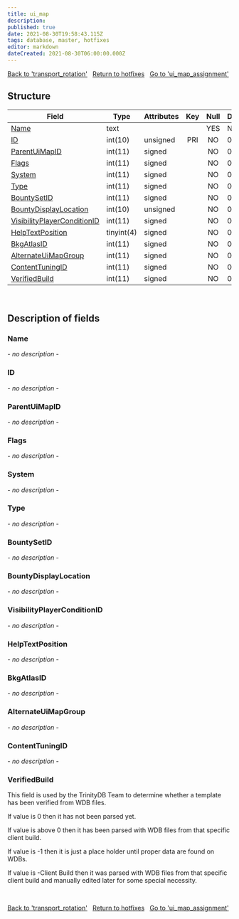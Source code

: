 ```yaml
---
title: ui_map
description: 
published: true
date: 2021-08-30T19:58:43.115Z
tags: database, master, hotfixes
editor: markdown
dateCreated: 2021-08-30T06:00:00.000Z
---
```


<a href="https://dev.trinitycore.info/en/database/master/hotfixes/transport_rotation" class="mt-5 v-btn v-btn--depressed v-btn--flat v-btn--outlined theme--light v-size--default darkblue--text text--lighten-3"><span class="v-btn__content"><i aria-hidden="true" class="v-icon notranslate v-icon--left mdi mdi-arrow-left theme--light"></i><span>Back to 'transport_rotation'</span></span></a>&nbsp;&nbsp;&nbsp;<a href="https://dev.trinitycore.info/en/database/master/hotfixes/home" class="mt-5 v-btn v-btn--depressed v-btn--flat v-btn--outlined theme--light v-size--default darkblue--text text--lighten-3"><span class="v-btn__content"><i aria-hidden="true" class="v-icon notranslate v-icon--left mdi mdi-home-outline theme--light"></i><span>Return to hotfixes</span></span></a>&nbsp;&nbsp;&nbsp;<a href="https://dev.trinitycore.info/en/database/master/hotfixes/ui_map_assignment" class="mt-5 v-btn v-btn--depressed v-btn--flat v-btn--outlined theme--light v-size--default darkblue--text text--lighten-3"><span class="v-btn__content"><span>Go to 'ui_map_assignment'</span><i aria-hidden="true" class="v-icon notranslate v-icon--right mdi mdi-arrow-right theme--light"></i></span></a>

## Structure

| Field | Type | Attributes | Key | Null | Default | Extra | Comment |
| --- | --- | --- | :---: | :---: | --- | --- | --- |
| [Name](#name) | text |  |  | YES | NULL |  |  |
| [ID](#id) | int(10) | unsigned | PRI | NO | 0 |  |  |
| [ParentUiMapID](#parentuimapid) | int(11) | signed |  | NO | 0 |  |  |
| [Flags](#flags) | int(11) | signed |  | NO | 0 |  |  |
| [System](#system) | int(11) | signed |  | NO | 0 |  |  |
| [Type](#type) | int(11) | signed |  | NO | 0 |  |  |
| [BountySetID](#bountysetid) | int(11) | signed |  | NO | 0 |  |  |
| [BountyDisplayLocation](#bountydisplaylocation) | int(10) | unsigned |  | NO | 0 |  |  |
| [VisibilityPlayerConditionID](#visibilityplayerconditionid) | int(11) | signed |  | NO | 0 |  |  |
| [HelpTextPosition](#helptextposition) | tinyint(4) | signed |  | NO | 0 |  |  |
| [BkgAtlasID](#bkgatlasid) | int(11) | signed |  | NO | 0 |  |  |
| [AlternateUiMapGroup](#alternateuimapgroup) | int(11) | signed |  | NO | 0 |  |  |
| [ContentTuningID](#contenttuningid) | int(11) | signed |  | NO | 0 |  |  |
| [VerifiedBuild](#verifiedbuild) | int(11) | signed |  | NO | 0 |  |  |
&nbsp;
## Description of fields

### Name
*- no description -*
&nbsp;

### ID
*- no description -*
&nbsp;

### ParentUiMapID
*- no description -*
&nbsp;

### Flags
*- no description -*
&nbsp;

### System
*- no description -*
&nbsp;

### Type
*- no description -*
&nbsp;

### BountySetID
*- no description -*
&nbsp;

### BountyDisplayLocation
*- no description -*
&nbsp;

### VisibilityPlayerConditionID
*- no description -*
&nbsp;

### HelpTextPosition
*- no description -*
&nbsp;

### BkgAtlasID
*- no description -*
&nbsp;

### AlternateUiMapGroup
*- no description -*
&nbsp;

### ContentTuningID
*- no description -*
&nbsp;

### VerifiedBuild
This field is used by the TrinityDB Team to determine whether a template has been verified from WDB files.

If value is 0 then it has not been parsed yet.

If value is above 0 then it has been parsed with WDB files from that specific client build.

If value is -1 then it is just a place holder until proper data are found on WDBs.

If value is -Client Build then it was parsed with WDB files from that specific client build and manually edited later for some special necessity.

&nbsp;

<a href="https://dev.trinitycore.info/en/database/master/hotfixes/transport_rotation" class="mt-5 v-btn v-btn--depressed v-btn--flat v-btn--outlined theme--light v-size--default darkblue--text text--lighten-3"><span class="v-btn__content"><i aria-hidden="true" class="v-icon notranslate v-icon--left mdi mdi-arrow-left theme--light"></i><span>Back to 'transport_rotation'</span></span></a>&nbsp;&nbsp;&nbsp;<a href="https://dev.trinitycore.info/en/database/master/hotfixes/home" class="mt-5 v-btn v-btn--depressed v-btn--flat v-btn--outlined theme--light v-size--default darkblue--text text--lighten-3"><span class="v-btn__content"><i aria-hidden="true" class="v-icon notranslate v-icon--left mdi mdi-home-outline theme--light"></i><span>Return to hotfixes</span></span></a>&nbsp;&nbsp;&nbsp;<a href="https://dev.trinitycore.info/en/database/master/hotfixes/ui_map_assignment" class="mt-5 v-btn v-btn--depressed v-btn--flat v-btn--outlined theme--light v-size--default darkblue--text text--lighten-3"><span class="v-btn__content"><span>Go to 'ui_map_assignment'</span><i aria-hidden="true" class="v-icon notranslate v-icon--right mdi mdi-arrow-right theme--light"></i></span></a>

